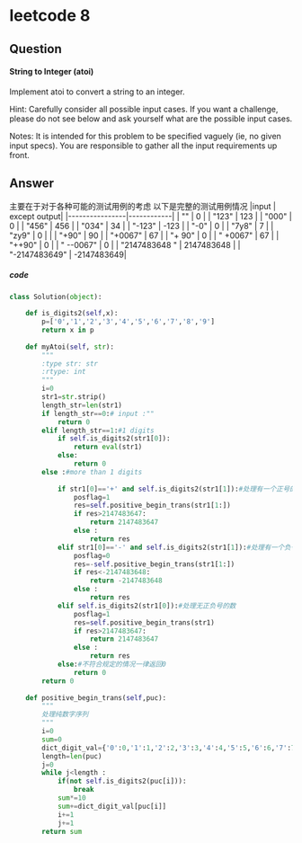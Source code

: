 # leetcode 8
## Question
#### String to Integer (atoi)
Implement atoi to convert a string to an integer.

Hint: Carefully consider all possible input cases. If you want a challenge, please do not see below and ask yourself what are the possible input cases.

Notes: It is intended for this problem to be specified vaguely (ie, no given input specs). You are responsible to gather all the input requirements up front.
## Answer
主要在于对于各种可能的测试用例的考虑 以下是完整的测试用例情况
|input           | except output|
|----------------|------------|
|  ""            | 0          |
|  "123"         | 123        |
|  "000"         | 0          |
|  "456"         | 456        |
|  "034"         | 34         |
|  "-123"        | -123       |
|  "-0"          | 0          |
|  "7y8"         | 7          |
|  "zy9"         | 0          |    |
|  "+90"         | 90         |
|  "+0067"       | 67         |
|  "+    90"     | 0          |
|  "  +0067"     | 67         |
|  "++90"        | 0          |
|  " --0067"     | 0          |
|  "2147483648 " | 2147483648 |
|  "-2147483649" | -2147483649|

##### code

```Python
class Solution(object):
  
    def is_digits2(self,x):
        p=['0','1','2','3','4','5','6','7','8','9']
        return x in p
        
    def myAtoi(self, str):
        """
        :type str: str
        :rtype: int
        """
        i=0        
        str1=str.strip()
        length_str=len(str1)
        if length_str==0:# input :""
            return 0
        elif length_str==1:#1 digits
            if self.is_digits2(str1[0]):
                return eval(str1)
            else:
                return 0
        else :#more than 1 digits 
        
            if str1[0]=='+' and self.is_digits2(str1[1]):#处理有一个正号的情况
                posflag=1
                res=self.positive_begin_trans(str1[1:])
                if res>2147483647:
                    return 2147483647
                else :
                    return res
            elif str1[0]=='-' and self.is_digits2(str1[1]):#处理有一个负号的情况
                posflag=0
                res=-self.positive_begin_trans(str1[1:])
                if res<-2147483648:
                    return -2147483648
                else :
                    return res
            elif self.is_digits2(str1[0]):#处理无正负号的数
                posflag=1
                res=self.positive_begin_trans(str1)
                if res>2147483647:
                    return 2147483647
                else :
                    return res
            else:#不符合规定的情况一律返回0
                return 0           
        return 0
    
    def positive_begin_trans(self,puc):
        """
        处理纯数字序列
        """
        i=0
        sum=0
        dict_digit_val={'0':0,'1':1,'2':2,'3':3,'4':4,'5':5,'6':6,'7':7,'8':8,'9':9}
        length=len(puc)
        j=0
        while j<length :
            if(not self.is_digits2(puc[i])):
                break
            sum*=10
            sum+=dict_digit_val[puc[i]]
            i+=1
            j+=1
        return sum
```

